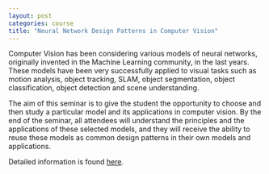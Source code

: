 ```yaml
---
layout: post
categories: course
title: "Neural Network Design Patterns in Computer Vision"
---
```


Computer Vision has been considering various models of neural networks, originally invented in the
Machine Learning community, in the last years. These models have been very successfully applied to
visual tasks such as motion analysis, object tracking, SLAM, object segmentation, object classification,
object detection and scene understanding.

The aim of this seminar is to give the student the opportunity to choose and then study a particular model
and its applications in computer vision. By the end of the seminar, all attendees will understand the
principles and the applications of these selected models, and they will receive the ability to reuse these
models as common design patterns in their own models and applications.

Detailed information is found [here](https://cvg.cit.tum.de/teaching/ws2023).
